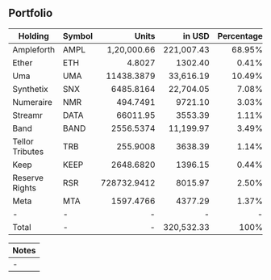 ## Portfolio

|Holding|Symbol|Units|in USD|Percentage|
|---|----|---:|---:|---:|
|Ampleforth|AMPL|1,20,000.66|221,007.43|68.95%|
|Ether|ETH|4.8027|1302.40|0.41%|
|Uma|UMA|11438.3879|33,616.19|10.49%|
|Synthetix|SNX|6485.8164|22,704.05|7.08%|
|Numeraire|NMR|494.7491|9721.10|3.03%|
|Streamr|DATA|66011.95|3553.39|1.11%|
|Band|BAND|2556.5374|11,199.97|3.49%|
|Tellor Tributes|TRB|255.9008|3638.39|1.14%|
|Keep|KEEP|2648.6820|1396.15|0.44%|
|Reserve Rights|RSR|728732.9412|8015.97|2.50%|
|Meta|MTA|1597.4766|4377.29|1.37%|
|-|-|-|-|-|
|Total|-|-|320,532.33|100%|

|Notes|
|---|
|-|
